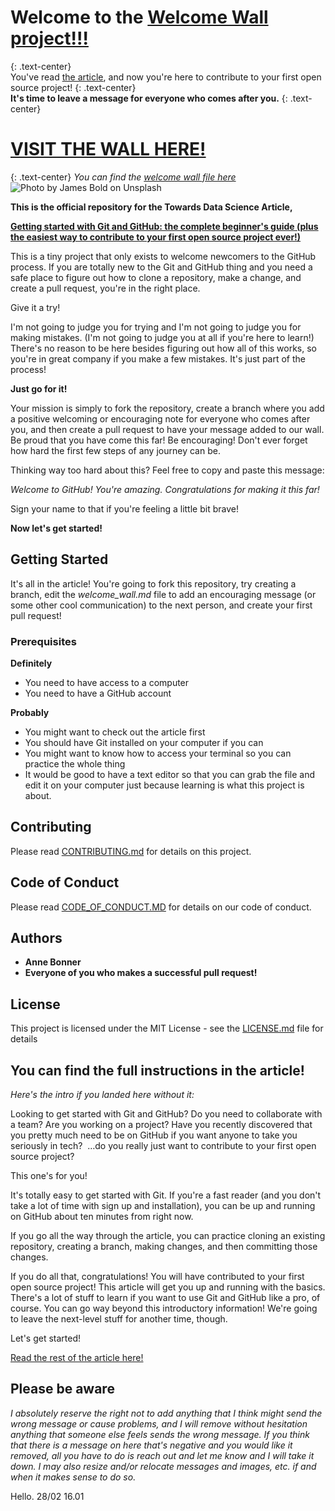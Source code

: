 # Welcome to the [Welcome Wall project!!!](https://bonn0062.github.io/github_welcome_wall/) 
{: .text-center}
<br>
You've read [the article](https://towardsdatascience.com/getting-started-with-git-and-github-6fcd0f2d4ac6), and now you're here to contribute to your first open source project! 
{: .text-center}
<br>
**It's time to leave a message for everyone who comes after you.**
{: .text-center}
<br>
# [VISIT THE WALL HERE!](https://bonn0062.github.io/github_welcome_wall/welcome_wall.html)
{: .text-center}
*You can find the [welcome wall file here](welcome_wall.md)*
<br>
![Photo by James Bold on Unsplash](Images/unsplash_james_bold.jpeg)

**This is the official repository for the Towards Data Science Article,** 

**[Getting started with Git and GitHub: the complete beginner's guide (plus the easiest way to contribute to your first open source project ever!)](https://towardsdatascience.com/getting-started-with-git-and-github-6fcd0f2d4ac6)**


This is a tiny project that only exists to welcome newcomers to the GitHub process. If you are totally new to the Git and GitHub thing and you need a safe place to figure out how to clone a repository, make a change, and create a pull request, you're in the right place.

Give it a try!

I'm not going to judge you for trying and I'm not going to judge you for making mistakes. (I'm not going to judge you at all if you're here to learn!) There's no reason to be here besides figuring out how all of this works, so you're in great company if you make a few mistakes. It's just part of the process! 

**Just go for it!**

Your mission is simply to fork the repository, create a branch where you add a positive welcoming or encouraging note for everyone who comes after you, and then create a pull request to have your message added to our wall. Be proud that you have come this far! Be encouraging! Don't ever forget how hard the first few steps of any journey can be. 

Thinking way too hard about this? Feel free to copy and paste this message:

*Welcome to GitHub! You're amazing. Congratulations for making it this far!*

Sign your name to that if you're feeling a little bit brave!

**Now let's get started!**


## Getting Started

It's all in the article! You're going to fork this repository, try creating a branch, edit the *welcome_wall.md* file to add an encouraging message (or some other cool communication) to the next person, and create your first pull request!

### Prerequisites

**Definitely**
* You need to have access to a computer
* You need to have a GitHub account

**Probably**
* You might want to check out the article first
* You should have Git installed on your computer if you can
* You might want to know how to access your terminal so you can practice the whole thing
* It would be good to have a text editor so that you can grab the file and edit it on your computer just because learning is what this project is about.

## Contributing

Please read [CONTRIBUTING.md](CONTRIBUTING.md) for details on this project.

## Code of Conduct

Please read [CODE_OF_CONDUCT.MD](CODE_OF_CONDUCT.MD) for details on our code of conduct.

## Authors

* **Anne Bonner**
* **Everyone of you who makes a successful pull request!**

## License

This project is licensed under the MIT License - see the [LICENSE.md](LICENSE.md) file for details

## You can find the full instructions in the article!

*Here's the intro if you landed here without it:*

Looking to get started with Git and GitHub? Do you need to collaborate with a team? Are you working on a project? Have you recently discovered that you pretty much need to be on GitHub if you want anyone to take you seriously in tech? 
…do you really just want to contribute to your first open source project?

This one's for you!

It's totally easy to get started with Git. If you're a fast reader (and you don't take a lot of time with sign up and installation), you can be up and running on GitHub about ten minutes from right now. 

If you go all the way through the article, you can practice cloning an existing repository, creating a branch, making changes, and then committing those changes. 

If you do all that, congratulations! You will have contributed to your first open source project!
This article will get you up and running with the basics. There's a lot of stuff to learn if you want to use Git and GitHub like a pro, of course. You can go way beyond this introductory information! We're going to leave the next-level stuff for another time, though.

Let's get started!

[Read the rest of the article here!](https://towardsdatascience.com/getting-started-with-git-and-github-6fcd0f2d4ac6)

## Please be aware

*I absolutely reserve the right not to add anything that I think might send the wrong message or cause problems, and I will remove without hesitation anything that someone else feels sends the wrong message. If you think that there is a message on here that's negative and you would like it removed, all you have to do is reach out and let me know and I will take it down. I may also resize and/or relocate messages and images, etc. if and when it makes sense to do so.*

Hello.
28/02 16.01

